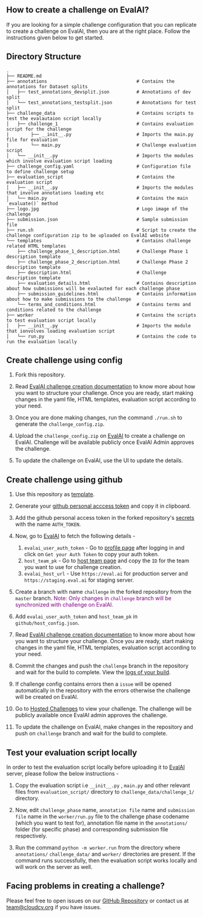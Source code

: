 ## How to create a challenge on EvalAI?

If you are looking for a simple challenge configuration that you can replicate to create a challenge on EvalAI, then you are at the right place. Follow the instructions given below to get started.

## Directory Structure

```
.
├── README.md
├── annotations                                 # Contains the annotations for Dataset splits
│   ├── test_annotations_devsplit.json          # Annotations of dev split
│   └── test_annotations_testsplit.json         # Annotations for test split
├── challenge_data                              # Contains scripts to test the evalautaion script locally
│   ├── challenge_1                             # Contains evaluation script for the challenge
|        ├── __init__.py                        # Imports the main.py file for evaluation
|        └── main.py                            # Challenge evaluation script
│   └── __init__.py                             # Imports the modules which involve evaluation script loading
├── challenge_config.yaml                       # Configuration file to define challenge setup
├── evaluation_script                           # Contains the evaluation script
│   ├── __init__.py                             # Imports the modules that involve annotations loading etc
│   └── main.py                                 # Contains the main `evaluate()` method
├── logo.jpg                                    # Logo image of the challenge
├── submission.json                             # Sample submission file
├── run.sh                                      # Script to create the challenge configuration zip to be uploaded on EvalAI website
└── templates                                   # Contains challenge related HTML templates
    ├── challenge_phase_1_description.html      # Challenge Phase 1 description template
    ├── challenge_phase_2_description.html      # Challenge Phase 2 description template
    ├── description.html                        # Challenge description template
    ├── evaluation_details.html                 # Contains description about how submissions will be evalauted for each challenge phase
    ├── submission_guidelines.html              # Contains information about how to make submissions to the challenge
    └── terms_and_conditions.html               # Contains terms and conditions related to the challenge
├── worker                                      # Contains the scripts to test evaluation script locally
│   ├── __init__.py                             # Imports the module that ionvolves loading evaluation script
│   └── run.py                                  # Contains the code to run the evaluation locally
```

## Create challenge using config

1. Fork this repository.

2. Read [EvalAI challenge creation documentation](https://evalai.readthedocs.io/en/latest/configuration.html) to know more about how you want to structure your challenge. Once you are ready, start making changes in the yaml file, HTML templates, evaluation script according to your need.

3. Once you are done making changes, run the command `./run.sh` to generate the `challenge_config.zip`.

4. Upload the `challenge_config.zip` on [EvalAI](https://eval.ai) to create a challenge on EvalAI. Challenge will be available publicly once EvalAI Admin approves the challenge.
   
5. To update the challenge on EvalAI, use the UI to update the details.

## Create challenge using github

1. Use this repository as [template](https://docs.github.com/en/free-pro-team@latest/github/creating-cloning-and-archiving-repositories/creating-a-repository-from-a-template).

2. Generate your [github personal acccess token](https://docs.github.com/en/free-pro-team@latest/github/authenticating-to-github/creating-a-personal-access-token) and copy it in clipboard.

3. Add the github personal access token in the forked repository's [secrets](https://docs.github.com/en/free-pro-team@latest/actions/reference/encrypted-secrets#creating-encrypted-secrets-for-a-repository) with the name `AUTH_TOKEN`.

4. Now, go to [EvalAI](https://eval.ai) to fetch the following details -
   1. `evalai_user_auth_token` - Go to [profile page](https://eval.ai/web/profile) after logging in and click on `Get your Auth Token` to copy your auth token.
   2. `host_team_pk` - Go to [host team page](https://eval.ai/web/challenge-host-teams) and copy the `ID` for the team you want to use for challenge creation.
   3. `evalai_host_url` - Use `https://eval.ai` for production server and `https://staging.eval.ai` for staging server.

5. Create a branch with name `challenge` in the forked repository from the `master` branch.
<span style="color:purple">Note: Only changes in `challenge` branch will be synchronized with challenge on EvalAI.</span>

6. Add `evalai_user_auth_token` and `host_team_pk` in `github/host_config.json`.

7. Read [EvalAI challenge creation documentation](https://evalai.readthedocs.io/en/latest/configuration.html) to know more about how you want to structure your challenge. Once you are ready, start making changes in the yaml file, HTML templates, evaluation script according to your need.

8. Commit the changes and push the `challenge` branch in the repository and wait for the build to complete. View the [logs of your build](https://docs.github.com/en/free-pro-team@latest/actions/managing-workflow-runs/using-workflow-run-logs#viewing-logs-to-diagnose-failures).

9. If challenge config contains errors then a `issue` will be opened automatically in the repository with the errors otherwise the challenge will be created on EvalAI.

10. Go to [Hosted Challenges](https://eval.ai/web/hosted-challenges) to view your challenge. The challenge will be publicly available once EvalAI admin approves the challenge.

11. To update the challenge on EvalAI, make changes in the repository and push on `challenge` branch and wait for the build to complete.

## Test your evaluation script locally

In order to test the evaluation script locally before uploading it to [EvalAI](https://eval.ai) server, please follow the below instructions -

1. Copy the evaluation script i.e `__init__.py` , `main.py` and other relevant files from `evaluation_script/` directory to `challenge_data/challenge_1/` directory.

2. Now, edit `challenge_phase` name, `annotation file` name and `submission file` name in the `worker/run.py` file to the challenge phase codename (which you want to test for), annotation file name in the `annotations/` folder (for specific phase) and corresponding submission file respectively.

3. Run the command `python -m worker.run` from the directory where `annotations/` `challenge_data/` and `worker/` directories are present. If the command runs successfully, then the evaluation script works locally and will work on the server as well.

## Facing problems in creating a challenge?

Please feel free to open issues on our [GitHub Repository](https://github.com/Cloud-CV/EvalAI-Starter/issues) or contact us at team@cloudcv.org if you have issues.
